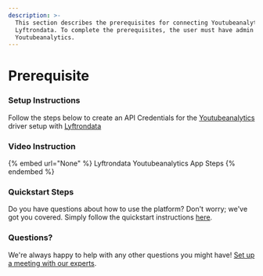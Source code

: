 ```yaml
---
description: >-
  This section describes the prerequisites for connecting Youtubeanalytics to
  Lyftrondata. To complete the prerequisites, the user must have admin access to
  Youtubeanalytics.
---
```


# Prerequisite

<mark style="color:blue;"></mark>

### Setup Instructions

Follow the steps below to create an API Credentials for the [Youtubeanalytics](None) driver setup with [Lyftrondata](https://www.lyftrondata.com)

### Video Instruction

{% embed url="None" %}
Lyftrondata Youtubeanalytics App Steps
{% endembed %}

### Quickstart Steps

Do you have questions about how to use the platform? Don't worry; we've got you covered. Simply follow the quickstart instructions [here](README.md).

### Questions? <a href="#questions" id="questions"></a>

We're always happy to help with any other questions you might have! [Set up a meeting with our experts](https://www.lyftrondata.com/book-a-meeting/).

